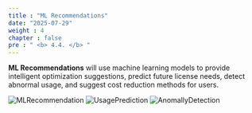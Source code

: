 ```yaml
---
title : "ML Recommendations"
date: "2025-07-29" 
weight : 4
chapter : false
pre : " <b> 4.4. </b> "
---
```

**ML Recommendations** will use machine learning models to provide intelligent optimization suggestions, predict future license needs, detect abnormal usage, and suggest cost reduction methods for users.

![MLRecommendation](/images/4.Function/441-ML.png)
![UsagePrediction](/images/4.Function/442-ML.png)
![AnomallyDetection](/images/4.Function/443-ML.png)